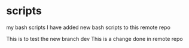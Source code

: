 # scripts
my bash scripts 
I have added new bash scripts to this remote repo

This is to test the new branch dev
This is a change done in remote repo
